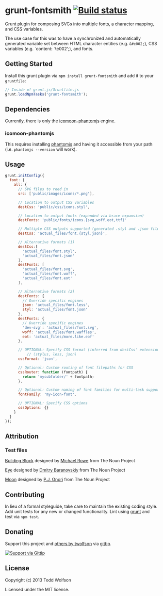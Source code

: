 # grunt-fontsmith [![Build status](https://travis-ci.org/twolfson/grunt-fontsmith.png?branch=master)](https://travis-ci.org/twolfson/grunt-fontsmith)

Grunt plugin for composing SVGs into multiple fonts, a character mapping, and CSS variables.

The use case for this was to have a synchronized and automatically generated variable set between HTML character entities (e.g. `&#e002;`), CSS variables (e.g. `content: '\e002';), and fonts.

## Getting Started
Install this grunt plugin via `npm install grunt-fontsmith` and add it to your `gruntfile`:

```javascript
// Inside of grunt.js/Gruntfile.js
grunt.loadNpmTasks('grunt-fontsmith');
```

## Dependencies
Currently, there is only the [icomoon-phantomjs][icomoon-phantomjs] engine.

[icomoon-phantomjs]: https://github.com/twolfson/icomoon-phantomjs

### icomoon-phantomjs
This requires installing [phantomjs][phantomjs] and having it accessible from your path (i.e. `phantomjs --version` will work).

[phantomjs]: http://www.phantomjs.org/

## Usage

```js
grunt.initConfig({
  font: {
    all: {
      // SVG files to reed in
      src: ['public/images/icons/*.png'],

      // Location to output CSS variables
      destCss: 'public/css/icons.styl',

      // Location to output fonts (expanded via brace expansion)
      destFonts: 'public/fonts/icons.{svg,woff,eot,ttf}'

      // Multiple CSS outputs supported (generated .styl and .json files)
      destCss: 'actual_files/font.{styl,json}',

      // Alternative formats (1)
      destCss:[
        'actual_files/font.styl',
        'actual_files/font.json'
      ],
      destFonts: [
        'actual_files/font.svg',
        'actual_files/font.woff',
        'actual_files/font.eot'
      ],

      // Alternative formats (2)
      destFonts: {
        // Override specific engines
        json: 'actual_files/font.less',
        styl: 'actual_files/font.json'
      },
      destFonts: {
        // Override specific engines
        'dev-svg': 'actual_files/font.svg',
        woff: 'actual_files/font.waffles',
        eot: 'actual_files/more.like.eof'
      },

      // OPTIONAL: Specify CSS format (inferred from destCss' extension by default)
          // (stylus, less, json)
      cssFormat: 'json',

      // Optional: Custom routing of font filepaths for CSS
      cssRouter: function (fontpath) {
        return 'mysubfolder/' + fontpath;
      },

      // Optional: Custom naming of font families for multi-task support
      fontFamily: 'my-icon-font',

      // OPTIONAL: Specify CSS options
      cssOptions: {}
    }
  }
});
```

## Attribution
### Test files
<a href="http://thenounproject.com/noun/building-block/#icon-No5218" target="_blank">Building Block</a> designed by <a href="http://thenounproject.com/Mikhail1986" target="_blank">Michael Rowe</a> from The Noun Project

<a href="http://thenounproject.com/noun/eye/#icon-No5001" target="_blank">Eye</a> designed by <a href="http://thenounproject.com/DmitryBaranovskiy" target="_blank">Dmitry Baranovskiy</a> from The Noun Project

<a href="http://thenounproject.com/noun/moon/#icon-No2853" target="_blank">Moon</a> designed by <a href="http://thenounproject.com/somerandomdude" target="_blank">P.J. Onori</a> from The Noun Project

## Contributing
In lieu of a formal styleguide, take care to maintain the existing coding style. Add unit tests for any new or changed functionality. Lint using [grunt](https://github.com/gruntjs/grunt) and test via `npm test`.

## Donating
Support this project and [others by twolfson][gittip] via [gittip][].

[![Support via Gittip][gittip-badge]][gittip]

[gittip-badge]: https://rawgithub.com/twolfson/gittip-badge/master/dist/gittip.png
[gittip]: https://www.gittip.com/twolfson/

## License
Copyright (c) 2013 Todd Wolfson

Licensed under the MIT license.